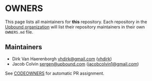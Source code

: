 # OWNERS

This page lists all maintainers for **this** repository. Each repository in the [Upbound
organization](https://github.com/upbound/) will list their repository maintainers in their own
`OWNERS.md` file.


## Maintainers

* Dirk Van Haerenborgh <vhdirk@gmail.com> ([vhdirk](https://github.com/vhdirk))
* Jacob Colvin  <sergen@upbound.com> ([jacobcolvin1@gmail.com](https://github.com/MacroPower))

See [CODEOWNERS](./CODEOWNERS) for automatic PR assignment.
